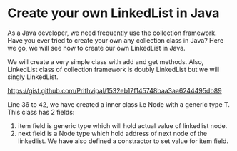 # Create your own LinkedList in Java

As a Java developer, we need frequently use the collection framework. Have you ever tried to create your own any collection class in Java? Here we go, we will see how to create our own LinkedList in Java.

We will create a very simple class with add and get methods. Also, LinkedList class of collection framework is doubly LinkedList but we will singly LinkedList.

https://gist.github.com/Prithvipal/1532eb17f145748baa3aa6244495db89

Line 36 to 42, we have created a inner class i.e Node with a generic type T. This class has 2 fields: 
1. item field is generic type which will hold actual value of linkedlist node. 
2. next field is a Node type which hold address of next node of the linkedlist.
We have also defined a constractor to set value for item field.





